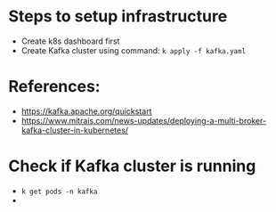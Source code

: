 # Steps to setup infrastructure
- Create k8s dashboard first
- Create Kafka cluster using command: `k apply -f kafka.yaml`

# References:
- https://kafka.apache.org/quickstart
- https://www.mitrais.com/news-updates/deploying-a-multi-broker-kafka-cluster-in-kubernetes/

# Check if Kafka cluster is running
- `k get pods -n kafka`
- 